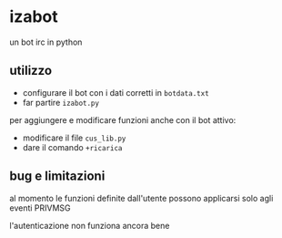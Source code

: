 izabot
======

un bot irc in python

utilizzo
-
- configurare il bot con i dati corretti in `botdata.txt`
- far partire `izabot.py`

per aggiungere e modificare funzioni anche con il bot attivo:
- modificare il file `cus_lib.py`
- dare il comando `+ricarica`

bug e limitazioni
-
al momento le funzioni definite dall'utente possono applicarsi solo agli eventi PRIVMSG

l'autenticazione non funziona ancora bene
